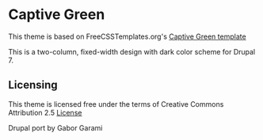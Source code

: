 Captive Green
=============

This theme is based on FreeCSSTemplates.org's [Captive Green template](http://www.freecsstemplates.org/preview/captivegreen/)

This is a two-column, fixed-width design with dark color scheme for Drupal 7.


Licensing
---------

This theme is licensed free under the terms of Creative Commons Attribution 2.5 [License](http://creativecommons.org/licenses/by/3.0/)

Drupal port by Gabor Garami
